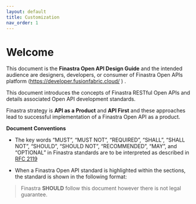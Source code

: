 ```yaml
---
layout: default
title: Customization
nav_order: 1
---
```



# Welcome

This document is the **Finastra Open API Design Guide** and the intended
audience are designers, developers, or consumer of Finastra Open APIs platform (https://developer.fusionfabric.cloud/ )  .

This document introduces the concepts of Finastra RESTful Open APIs and
details associated Open API development standards.

Finastra strategy is **API as a Product** and **API First** and these
approaches lead to successful implementation of a Finastra Open API
as a product.

<span class="text-title">**Document Conventions**</span>

-   The key words “MUST”, “MUST NOT”, “REQUIRED”, “SHALL”, “SHALL NOT”,
    “SHOULD”, “SHOULD NOT”, “RECOMMENDED”, “MAY”, and “OPTIONAL” in
    Finastra standards are to be interpreted as described in [RFC
    2119](https://www.ietf.org/rfc/rfc2119.txt)

-   When a Finastra Open API standard is highlighted within the
    sections, the standard is shown in the following format:

> Finastra **SHOULD** follow this document however there is not legal guarantee.
